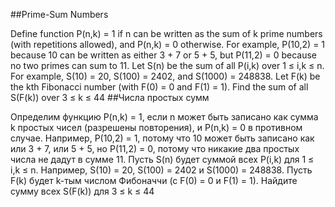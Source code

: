 ##Prime-Sum Numbers

Define function P(n,k) = 1 if n can be written as the sum of k prime numbers (with repetitions allowed), and P(n,k) = 0 otherwise.
For example, P(10,2) = 1 because 10 can be written as either 3 + 7 or 5 + 5, but P(11,2) = 0 because no two primes can sum to 11.
Let S(n) be the sum of all P(i,k) over 1 ≤ i,k ≤ n.
For example, S(10) = 20, S(100) = 2402, and S(1000) = 248838.
Let F(k) be the kth Fibonacci number (with F(0) = 0 and F(1) = 1).
Find the sum of all S(F(k)) over 3 ≤ k ≤ 44
##Числа простых сумм

Определим функцию P(n,k) = 1, если n может быть записано как сумма k простых чисел (разрешены повторения), и P(n,k) = 0 в противном случае.
Например, P(10,2) = 1, потому что 10 может быть записано как или 3 + 7, или 5 + 5, но P(11,2) = 0, потому что никакие два простых числа не дадут в сумме 11.
Пусть S(n) будет суммой всех P(i,k) для 1 ≤ i,k ≤ n.
Например, S(10) = 20, S(100) = 2402 и S(1000) = 248838.
Пусть F(k) будет k-тым числом Фибоначчи (с F(0) = 0 и F(1) = 1).
Найдите сумму всех S(F(k)) для 3 ≤ k ≤ 44
